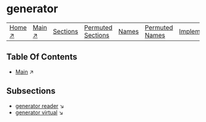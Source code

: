 # generator

||||||||
|---|---|---|---|---|---|---|
|[Home ↗](../README.md)|[Main ↗](index.md)|[Sections](index.md#sectree)|[Permuted Sections](bypsections.md)|[Names](byname.md)|[Permuted Names](bypnames.md)|[Implementations](bylang.md)|

## Table Of Contents

  - [Main](index.md) ↗


## Subsections


 - [generator reader](generator_reader.md) ↘
 - [generator virtual](generator_virtual.md) ↘
